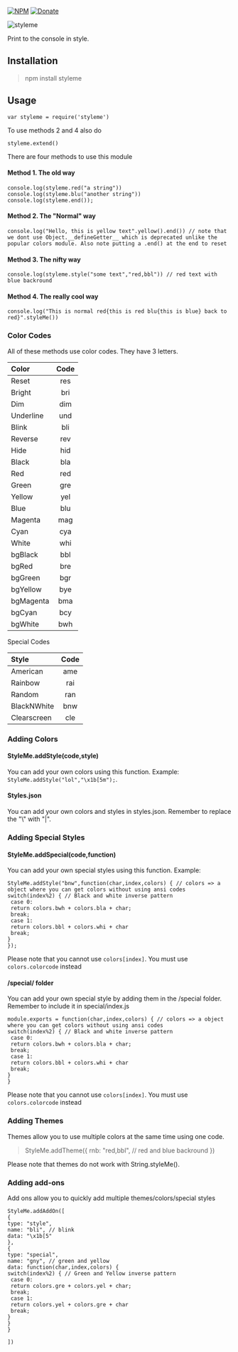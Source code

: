 
[![NPM](https://img.shields.io/badge/Module-Npm-blue.svg)](https://www.npmjs.com/package/styleme)
[![Donate](https://img.shields.io/badge/Donate-Paypal-brightgreen.svg)](https://paypal.me/andrews54757)

![styleme](https://cloud.githubusercontent.com/assets/13282284/23569635/392200ec-002e-11e7-9fd8-28ba768fcca4.png)

Print to the console in style.


## Installation
> npm install styleme

## Usage

``var styleme = require('styleme')``


To use methods 2 and 4 also do


``styleme.extend()``


There are four methods to use this module


#### Method 1. The old way
```
console.log(styleme.red("a string"))
console.log(styleme.blu("another string"))
console.log(styleme.end());
```

#### Method 2. The "Normal" way

```
console.log("Hello, this is yellow text".yellow().end()) // note that we dont use Object.__defineGetter__ which is deprecated unlike the popular colors module. Also note putting a .end() at the end to reset
```

#### Method 3. The nifty way

```
console.log(styleme.style("some text","red,bbl")) // red text with blue backround
```

#### Method 4. The really cool way

```
console.log("This is normal red{this is red blu{this is blue} back to red}".styleMe())
```

### Color Codes
All of these methods use color codes. They have 3 letters.

|   Color   |Code|
|:----------|:--:|
|Reset      |res |
|Bright     |bri |
|Dim        |dim |
|Underline  |und |
|Blink      |bli |
|Reverse    |rev |
|Hide       |hid |
|Black      |bla |
|Red        |red |
|Green      |gre |
|Yellow     |yel |
|Blue       |blu |
|Magenta    |mag |
|Cyan       |cya |
|White      |whi |
|bgBlack    |bbl |
|bgRed      |bre |
|bgGreen    |bgr |
|bgYellow   |bye |
|bgMagenta  |bma |
|bgCyan     |bcy |
|bgWhite    |bwh |


Special Codes


|Style      |Code|
|:----------|:--:|
|American   |ame |
|Rainbow    |rai |
|Random     |ran |
|BlackNWhite|bnw |
|Clearscreen|cle |



### Adding Colors

#### StyleMe.addStyle(code,style)
You can add your own colors using this function. Example: `StyleMe.addStyle("lol","\x1b[5m");`.

#### Styles.json

You can add your own colors and styles in styles.json. Remember to replace the "\\" with "|". 


### Adding Special Styles

#### StyleMe.addSpecial(code,function)
You can add your own special styles using this function. Example: 

```
StyleMe.addStyle("bnw",function(char,index,colors) { // colors => a object where you can get colors without using ansi codes
switch(index%2) { // Black and white inverse pattern
 case 0:
 return colors.bwh + colors.bla + char;
 break;
 case 1:
 return colors.bbl + colors.whi + char
 break;
}
});
```

Please note that you cannot use `colors[index]`. You must use `colors.colorcode` instead

#### /special/ folder
You can add your own special style by adding them in the /special folder. Remember to include it in special/index.js

```
module.exports = function(char,index,colors) { // colors => a object where you can get colors without using ansi codes
switch(index%2) { // Black and white inverse pattern
 case 0:
 return colors.bwh + colors.bla + char;
 break;
 case 1:
 return colors.bbl + colors.whi + char
 break;
}
}
```

Please note that you cannot use `colors[index]`. You must use `colors.colorcode` instead

### Adding Themes
Themes allow you to use multiple colors at the same time using one code.

> StyleMe.addTheme({
> rnb: "red,bbl", // red and blue backround
> })

Please note that themes do not work with String.styleMe().

### Adding add-ons
Add ons allow you to quickly add multiple themes/colors/special styles

```
StyleMe.addAddOn([
{
type: "style",
name: "bli", // blink
data: "\x1b[5"
},
{
type: "special",
name: "gny", // green and yellow
data: function(char,index,colors) {
switch(index%2) { // Green and Yellow inverse pattern
 case 0:
 return colors.gre + colors.yel + char;
 break;
 case 1:
 return colors.yel + colors.gre + char
 break;
}
}
}

])

```
